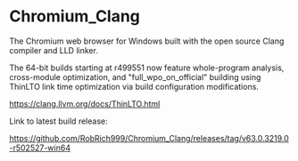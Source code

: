 # Chromium_Clang

The Chromium web browser for Windows built with the open source Clang compiler and LLD linker.

The 64-bit builds starting at r499551 now feature whole-program analysis, cross-module optimization, and "full_wpo_on_official" building using ThinLTO link time optimization via build configuration modifications.

https://clang.llvm.org/docs/ThinLTO.html

Link to latest build release:

https://github.com/RobRich999/Chromium_Clang/releases/tag/v63.0.3219.0-r502527-win64
